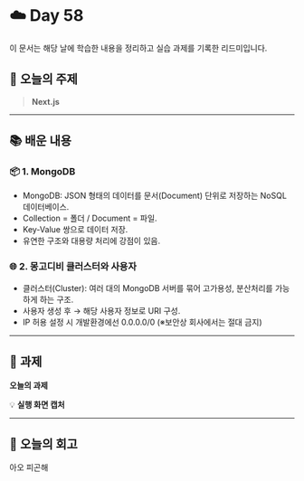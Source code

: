 # ☁️ Day 58
이 문서는 해당 날에 학습한 내용을 정리하고 실습 과제를 기록한 리드미입니다.

## 🔖 오늘의 주제
> **Next.js**

---

## 📚 배운 내용
### 📦 1. MongoDB
- MongoDB: JSON 형태의 데이터를 문서(Document) 단위로 저장하는 NoSQL 데이터베이스.
- Collection = 폴더 / Document = 파일.
- Key-Value 쌍으로 데이터 저장.
- 유연한 구조와 대용량 처리에 강점이 있음.

### 🌐 2. 몽고디비 클러스터와 사용자
- 클러스터(Cluster): 여러 대의 MongoDB 서버를 묶어 고가용성, 분산처리를 가능하게 하는 구조.
- 사용자 생성 후 → 해당 사용자 정보로 URI 구성.
- IP 허용 설정 시 개발환경에선 0.0.0.0/0 (※보안상 회사에서는 절대 금지)

--- 

## 📝 과제

**오늘의 과제**
>

💡 **실행 화면 캡처**




---

## 💭 오늘의 회고
아오 피곤해
